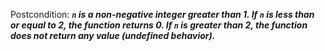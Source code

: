 Postcondition: ***`n` is a non-negative integer greater than 1. If `n` is less than or equal to 2, the function returns 0. If `n` is greater than 2, the function does not return any value (undefined behavior).***